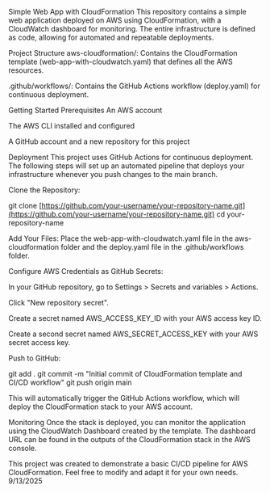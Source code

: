 Simple Web App with CloudFormation
This repository contains a simple web application deployed on AWS using CloudFormation, with a CloudWatch dashboard for monitoring. The entire infrastructure is defined as code, allowing for automated and repeatable deployments.

Project Structure
aws-cloudformation/: Contains the CloudFormation template (web-app-with-cloudwatch.yaml) that defines all the AWS resources.

.github/workflows/: Contains the GitHub Actions workflow (deploy.yaml) for continuous deployment.

Getting Started
Prerequisites
An AWS account

The AWS CLI installed and configured

A GitHub account and a new repository for this project

Deployment
This project uses GitHub Actions for continuous deployment. The following steps will set up an automated pipeline that deploys your infrastructure whenever you push changes to the main branch.

Clone the Repository:

git clone [https://github.com/your-username/your-repository-name.git](https://github.com/your-username/your-repository-name.git)
cd your-repository-name

Add Your Files:
Place the web-app-with-cloudwatch.yaml file in the aws-cloudformation folder and the deploy.yaml file in the .github/workflows folder.

Configure AWS Credentials as GitHub Secrets:

In your GitHub repository, go to Settings > Secrets and variables > Actions.

Click "New repository secret".

Create a secret named AWS_ACCESS_KEY_ID with your AWS access key ID.

Create a second secret named AWS_SECRET_ACCESS_KEY with your AWS secret access key.

Push to GitHub:

git add .
git commit -m "Initial commit of CloudFormation template and CI/CD workflow"
git push origin main

This will automatically trigger the GitHub Actions workflow, which will deploy the CloudFormation stack to your AWS account.

Monitoring
Once the stack is deployed, you can monitor the application using the CloudWatch Dashboard created by the template. The dashboard URL can be found in the outputs of the CloudFormation stack in the AWS console.

This project was created to demonstrate a basic CI/CD pipeline for AWS CloudFormation. Feel free to modify and adapt it for your own needs.
9/13/2025